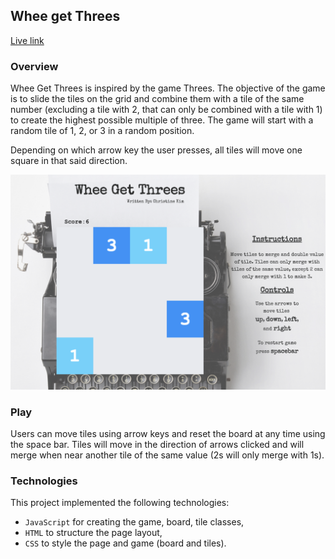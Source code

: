 ## Whee get Threes

[Live link](https://ckim310.github.io/whee-get-threes/)

### Overview

Whee Get Threes is inspired by the game Threes. The objective of the game is to slide the tiles on the grid and combine them with a tile of the same number (excluding a tile with 2, that can only be combined with a tile with 1) to create the highest possible multiple of three. The game will start with a random tile of 1, 2, or 3 in a random position.

Depending on which arrow key the user presses, all tiles will move one square in that said direction.

![game board](images/game-board.png)

### Play

Users can move tiles using arrow keys and reset the board at any time using the space bar. Tiles will move in the direction of arrows clicked and will merge when near another tile of the same value (2s will only merge with 1s).

### Technologies

This project implemented the following technologies:

- `JavaScript` for creating the game, board, tile classes,
- `HTML` to structure the page layout,
- `CSS` to style the page and game (board and tiles).